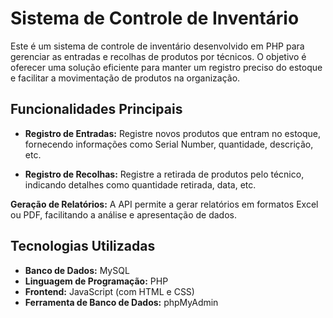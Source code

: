 # Sistema de Controle de Inventário

Este é um sistema de controle de inventário desenvolvido em PHP para gerenciar as entradas e recolhas de produtos por técnicos. O objetivo é oferecer uma solução eficiente para manter um registro preciso do estoque e facilitar a movimentação de produtos na organização.

## Funcionalidades Principais

- **Registro de Entradas:** Registre novos produtos que entram no estoque, fornecendo informações como Serial Number, quantidade, descrição, etc.

- **Registro de Recolhas:** Registre a retirada de produtos pelo técnico, indicando detalhes como quantidade retirada, data, etc.

 **Geração de Relatórios:**  A API permite a gerar relatórios em formatos Excel ou PDF, facilitando a análise e apresentação de dados.

## Tecnologias Utilizadas

- **Banco de Dados:** MySQL
- **Linguagem de Programação:** PHP
- **Frontend:** JavaScript (com HTML e CSS)
- **Ferramenta de Banco de Dados:** phpMyAdmin

